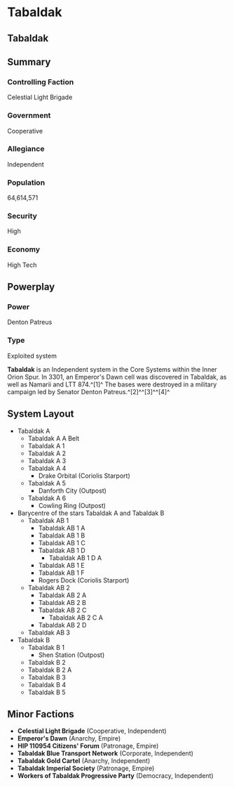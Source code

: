 # Tabaldak
## Tabaldak

		

## Summary

### Controlling Faction

Celestial Light Brigade

### Government

Cooperative

### Allegiance

Independent

### Population

64,614,571

### Security

High

### Economy

High Tech

## Powerplay

### Power

Denton Patreus

### Type

Exploited system

**Tabaldak** is an Independent system in the Core Systems within the Inner Orion Spur. In 3301, an Emperor's Dawn cell was discovered in Tabaldak, as well as Namarii and LTT 874.^[1]^ The bases were destroyed in a military campaign led by Senator Denton Patreus.^[2]^^[3]^^[4]^

## System Layout

- Tabaldak A
    - Tabaldak A A Belt
    - Tabaldak A 1
    - Tabaldak A 2
    - Tabaldak A 3
    - Tabaldak A 4
        - Drake Orbital (Coriolis Starport)
    - Tabaldak A 5
        - Danforth City (Outpost)
    - Tabaldak A 6
        - Cowling Ring (Outpost)
- Barycentre of the stars Tabaldak A and Tabaldak B
    - Tabaldak AB 1
        - Tabaldak AB 1 A
        - Tabaldak AB 1 B
        - Tabaldak AB 1 C
        - Tabaldak AB 1 D
            - Tabaldak AB 1 D A
        - Tabaldak AB 1 E
        - Tabaldak AB 1 F
        - Rogers Dock (Coriolis Starport)
    - Tabaldak AB 2
        - Tabaldak AB 2 A
        - Tabaldak AB 2 B
        - Tabaldak AB 2 C
            - Tabaldak AB 2 C A
        - Tabaldak AB 2 D
    - Tabaldak AB 3
- Tabaldak B
    - Tabaldak B 1
        - Shen Station (Outpost)
    - Tabaldak B 2
    - Tabaldak B 2 A
    - Tabaldak B 3
    - Tabaldak B 4
    - Tabaldak B 5

## Minor Factions

- **Celestial Light Brigade** (Cooperative, Independent)
- **Emperor's Dawn** (Anarchy, Empire)
- **HIP 110954 Citizens' Forum** (Patronage, Empire)
- **Tabaldak Blue Transport Network** (Corporate, Independent)
- **Tabaldak Gold Cartel** (Anarchy, Independent)
- **Tabaldak Imperial Society** (Patronage, Empire)
- **Workers of Tabaldak Progressive Party** (Democracy, Independent)